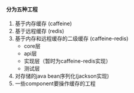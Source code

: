 #### 分为五种工程
1. 基于内存缓存 (caffeine)
2. 基于远程缓存 (redis)
3. 基于内存和远程缓存的二级缓存 (caffeine-redis)
    * core层
    * api层
    * 实现层（暂时为caffeine-redis实现）
    * 测试层
4. 对存储的java bean序列化(jackson实现)
5. 一些component要操作缓存的工程